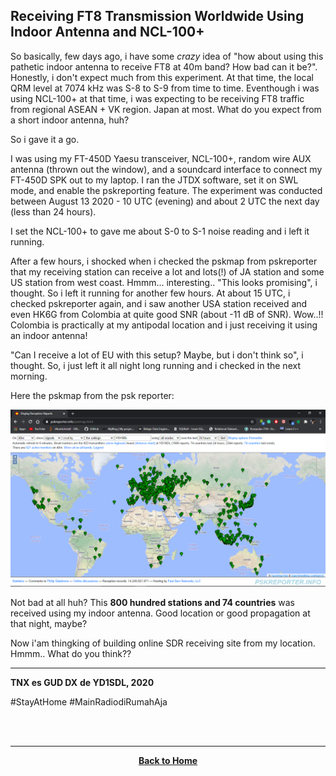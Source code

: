 ## Receiving FT8 Transmission Worldwide Using Indoor Antenna and NCL-100+

So basically, few days ago, i have some _crazy_ idea of "how about using this pathetic indoor antenna to receive FT8 at 40m band? How bad can it be?". Honestly, i don't expect much from this experiment. At that time, the local QRM level at 7074 kHz was S-8 to S-9 from time to time. Eventhough i was using NCL-100+ at that time, i was expecting to be receiving FT8 traffic from regional ASEAN + VK region. Japan at most. What do you expect from a short indoor antenna, huh? 

So i gave it a go.

I was using my FT-450D Yaesu transceiver, NCL-100+, random wire AUX antenna (thrown out the window), and a soundcard interface to connect my FT-450D SPK out to my laptop. I ran the JTDX software, set it on SWL mode, and enable the pskreporting feature.
The experiment was conducted between August 13 2020 - 10 UTC (evening) and about 2 UTC the next day (less than 24 hours).

I set the NCL-100+ to gave me about S-0 to S-1 noise reading and i left it running.

After a few hours, i shocked when i checked the pskmap from pskreporter that my receiving station can receive a lot and lots(!) of JA station and some US station from west coast. Hmmm... interesting.. 
"This looks promising", i thought. So i left it running for another few hours. 
At about 15 UTC, i checked pskreporter again, and i saw another USA station received and even HK6G from Colombia at quite good SNR (about -11 dB of SNR). Wow..!! Colombia is practically at my antipodal location and i just receiving it using an indoor antenna! 

"Can I receive a lot of EU with this setup? Maybe, but i don't think so", i thought.
So, i just left it all night long running and i checked in the next morning.

Here the pskmap from the psk reporter:

![](./pskrep_indoor_crazy_map.png)

Not bad at all huh? This **800 hundred stations and 74 countries** was received using my indoor antenna. Good location or good propagation at that night, maybe? 

Now i'am thingking of building online SDR receiving site from my location. Hmmm.. What do you think??

--------------------

**TNX es GUD DX**
**de YD1SDL, 2020**

#StayAtHome #MainRadiodiRumahAja

<br><br>
****
<p align="center">
  <a href="https://handiko.github.io/MyBlog/"> <b>Back to Home</b> </a>
  <br>
</p>
